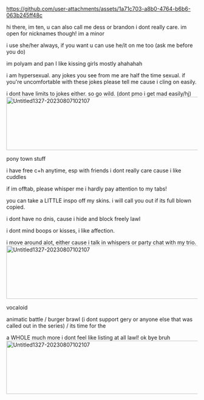 

https://github.com/user-attachments/assets/1a71c703-a8b0-4764-b6b6-063b245ff48c




hi there, im ten, u can also call me dess or brandon i dont really care. im open for nicknames though! im a minor

i use she/her always, if you want u can use he/it on me too (ask me before you do)

im polyam and pan I like kissing girls mostly ahahahah

i am hypersexual. any jokes you see from me are half the time sexual. if you're uncomfortable with these jokes please tell me cause i cling on easily.

i dont have limits to jokes either. so go wild. (dont pmo i get mad easily/hj)
<img width="1000000" height="140" alt="Untitled1327-20230807102107" src="https://github.com/user-attachments/assets/1eef9d9e-f4e3-45c1-bf6b-cb29d45acfd3" />

pony town stuff

i have free c+h anytime, esp with friends i dont really care cause i like cuddles

if im offtab, please whisper me i hardly pay attention to my tabs!

you can take a LITTLE inspo off my skins. i will call you out if its full blown copied. 

i dont have no dnis, cause i hide and block freely lawl 

i dont mind boops or kisses, i like affection.

i move around alot, either cause i talk in whispers or party chat with my trio.
<img width="10000000" height="140" alt="Untitled1327-20230807102107" src="https://github.com/user-attachments/assets/860d5a2e-7a13-4dbb-90fb-299aac5079a7" />


vocaloid 

animatic battle / burger brawl (i dont support gery or anyone else that was called out in the series) / its time for the

a WHOLE much more i dont feel like listing at all lawl! ok bye bruh
 <img width="1000000" height="140" alt="Untitled1327-20230807102107" src="https://github.com/user-attachments/assets/e9d5a6b8-f65d-45c7-aa3c-523b8a615e7e" />

